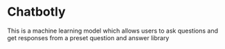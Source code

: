# Chatbotly
This is a machine learning model which allows users to ask questions and get responses from a preset question and answer library
